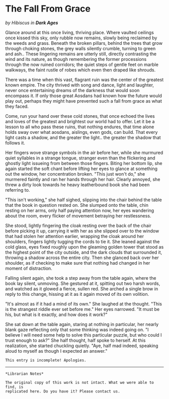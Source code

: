 # The Fall From Grace

_by Hibiscus in **Dark Ages**_

Glance around at this once living, thriving place. Where vaulted ceilings once
kissed this sky, only rubble now remains, slowly being reclaimed by the weeds
and grass. Beneath the broken pillars, behind the trees that grow through
choking stones, the grey walls silently crumble, turning to green and ash..
These lingering remains are utterly still, directly contrasting the wind and
its nature, as though remembering the former processions through the now ruined
corridors; the quiet steps of gentle feet on marble walkways, the faint rustle
of robes which even then draped like shrouds.

There was a time when this vast, flagrant ruin was the center of the greatest
known empire. The city thrived with song and dance, light and laughter, never
once entertaining dreams of the darkness that would soon encompass it. If only
those great Aosdans had known how the future would play out, perhaps they might
have prevented such a fall from grace as what they faced.

Come, run your hand over these cold stones, that once echoed the lives and
loves of the greatest and brightest our world had to offer. Let it be a lesson
to all who pass these ruins, that nothing endures, that time alone holds sway
over what aosdans, aislings, even gods, can build. That every light casts a
shadow, and the greater the light.. the greater the shadow that follows it.

Her fingers wove strange symbols in the air before her, while she murmured
quiet syllables in a strange tongue, stranger even than the flickering and
ghostly light issueing from between those fingers. Biting her bottom lip, she
again started the soft chant before lifting her eyes to glance at something out
the window, her concentration broken. "This just won't do," she murmered
faintly and ran her hands through her hair. Clearly annoyed, she threw a dirty
look towards he heavy leatherbound book she had been referring to.

"This isn't working," she half sighed, slipping into the chair behind the table
that the book in question rested on. She slumped onto the table, chin resting
on her arms, only half paying attention now, her eyes wandering about the room,
every flicker of movement betraying her restlessness.

She stood, lightly fingering the cloak resting over the back of the chair
before picking it up, carrying it with her as she slipped over to the window
that had stolen her attention earlier, wrapping the cloak around her shoulders,
fingers lightly tugging the cords to tie it. She leaned against the cold glass,
eyes fixed roughly upon the gleaming golden tower that stood as the highest
point of the city outside, and the dark clouds that surrounded it, throwing a
shadow across the entire city. Then she glanced back over her shoulder, as if
checking to make sure that nothing had changed in her moment of distraction.

Falling silent again, she took a step away from the table again, where the book
lay silent, unmoving. She gestured at it, spitting out two harsh words, and
watched as it glowed a fierce, sullen red. She arched a single brow in reply to
this change, hissing at it as it again moved of its own volition.

"It's almost as if it had a mind of its own." She laughed at the thought. "This
is the strangest riddle ever set before me." Her eyes narrowed. "It must be
his, but what is it exactly, and how does it work?"

She sat down at the table again, staring at nothing in particular, her nearly
blank gaze reflecting only that some thinking was indeed going on. "I believe I
will need some help to solve this particular puzzle, but who could I trust
enough to ask?" She half thought, half spoke to herself. At this realization,
she started chuckling quietly. "Aye, half mad indeed, speaking aloud to myself
as though I expected an answer."

`This entry is incomplete! Apologies.`

***

```
*Librarian Notes*

The original copy of this work is not intact. What we were able to find, is
replicated here. Do you have it? Please contact us.
```
